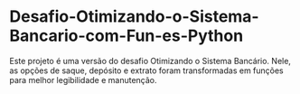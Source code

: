 # Desafio-Otimizando-o-Sistema-Bancario-com-Fun-es-Python
Este projeto é uma versão do desafio Otimizando o Sistema Bancário. Nele, as opções de saque, depósito e extrato foram transformadas em funções para melhor legibilidade e manutenção.

